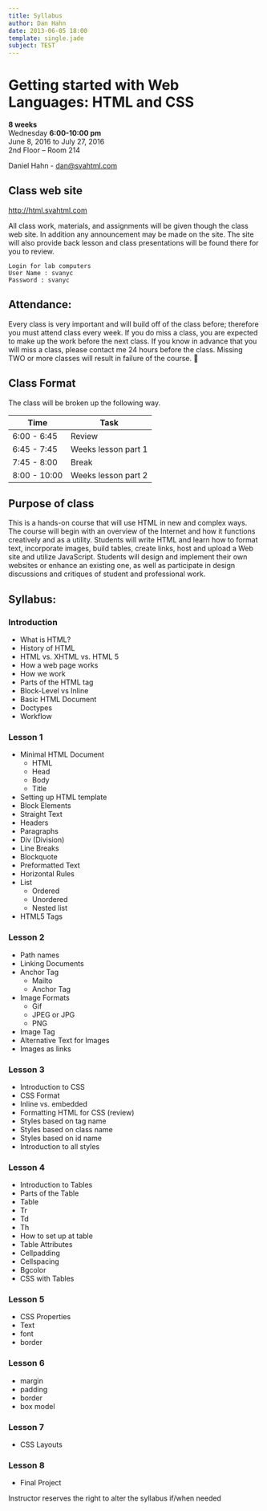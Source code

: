 ```yaml
---
title: Syllabus
author: Dan Hahn
date: 2013-06-05 18:00
template: single.jade
subject: TEST
---
```


# Getting started with Web Languages: HTML and CSS

**8 weeks**<br>
Wednesday **6:00-10:00 pm**<br>
June 8, 2016 to July 27, 2016<br>
2nd Floor – Room 214

Daniel Hahn - dan@svahtml.com

## Class web site

http://html.svahtml.com

All class work, materials, and assignments will be given though the class web site.  In addition any announcement may be made on the site. The site will also provide back lesson and class presentations will be found there for you to review.

    Login for lab computers
    User Name : svanyc
    Password : svanyc

## Attendance:
Every class is very important and will build off of the class before; therefore you must attend class every week. If you do miss a class, you are expected to make up the work before the next class. If you know in advance that you will miss a class, please contact me 24 hours before the class. Missing TWO or more classes will result in failure of the course.


## Class Format
The class will be broken up the following way.

Time|Task
--|--
6:00 - 6:45|Review
6:45 - 7:45 |Weeks lesson part 1
7:45 - 8:00 |Break
8:00 - 10:00  |Weeks lesson part 2

## Purpose of class
This is a hands-on course that will use HTML in new and complex ways. The course will begin with an overview of the Internet and how it functions creatively and as a utility. Students will write HTML and learn how to format text, incorporate images, build tables, create links, host and upload a Web site and utilize JavaScript. Students will design and implement their own websites or enhance an existing one, as well as participate in design discussions and critiques of student and professional work.

## Syllabus:
### Introduction

* What is HTML?
* History of HTML
* HTML vs. XHTML vs. HTML 5
* How a web page works
* How we work
* Parts of the HTML tag
* Block-Level vs Inline
* Basic HTML Document
* Doctypes
* Workflow

### Lesson 1

* Minimal HTML Document
    * HTML
    * Head
    * Body
    * Title
* Setting up HTML template
* Block Elements
* Straight Text
* Headers
* Paragraphs
* Div (Division)
* Line Breaks
* Blockquote
* Preformatted Text
* Horizontal Rules
* List
    * Ordered
    * Unordered
    * Nested list
* HTML5 Tags

### Lesson 2

* Path names
* Linking Documents
* Anchor Tag
    * Mailto
    * Anchor Tag
* Image Formats
    * Gif
    * JPEG or JPG
    * PNG
* Image Tag
* Alternative Text for Images
* Images as links

### Lesson 3
* Introduction to CSS
* CSS Format
* Inline vs. embedded
* Formatting HTML for CSS (review)
* Styles based on tag name
* Styles based on class name
* Styles based on id name
* Introduction to all styles

### Lesson 4
* Introduction to Tables
* Parts of the Table
* Table
* Tr
* Td
* Th
* How to set up at table
* Table Attributes
* Cellpadding
* Cellspacing
* Bgcolor
* CSS with Tables

### Lesson 5
* CSS Properties
* Text
* font
* border

### Lesson 6
* margin
* padding
* border
* box model

### Lesson 7
* CSS Layouts

### Lesson 8
* Final Project

Instructor reserves the right to alter the syllabus if/when needed
